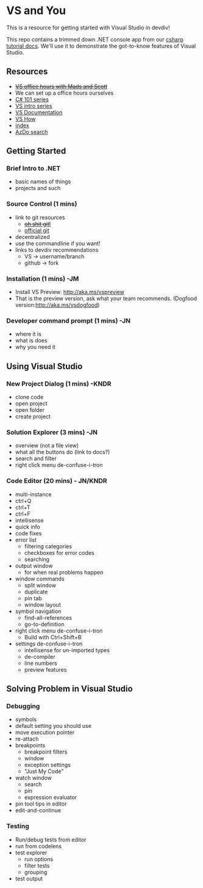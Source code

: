 # VS and You
This is a resource for getting started with Visual Studio in devdiv! 

This repo contains a trimmed down .NET console app from our [csharp tutorial docs](https://docs.microsoft.com/en-us/dotnet/csharp/tutorials/intro-to-csharp/introduction-to-classes). We'll use it to demonstrate the got-to-know features of Visual Studio.

## Resources

- ~~[VS office hours with Mads and Scott](https://www.youtube.com/playlist?list=PLReL099Y5nRem6UA4w849hTfd0LzBIsAk)~~
- We can set up a office hours ourselves
- [C# 101 series](https://channel9.msdn.com/Series/CSharp-101/?WT.mc_id=Educationalcsharp-c9-scottha)
- [VS intro series](https://channel9.msdn.com/Series/Intro-to-Visual-Studio/?WT.mc_id=Educationalvside-c9-niner)
- [VS Documentation](https://docs.microsoft.com/en-us/dotnet/core/tutorials/with-visual-studio?tabs=csharp)
- [VS How](https://aka.ms/vshow)
- [index](http://index)
- [AzDo search](https://dev.azure.com/devdiv/DevDiv/_search?text=test&type=code&action=contents)

## Getting Started

### Brief Intro to .NET

- basic names of things
- projects and such

### Source Control (1 mins)

- link to git resources
  - ~~[oh shit git!](https://ohshitgit.com/)~~
  - [official git](https://git-scm.com/docs/gittutorial)
- decentralized
- use the commandline if you want!
- links to devdiv recommendations
  - VS -> username/branch
  - github -> fork

### Installation (1 mins) -JM

- Install VS Preview: http://aka.ms/vspreview
- That is the preview version, ask what your team recommends. (Dogfood version:http://aka.ms/vsdogfood)

### Developer command prompt (1 mins) -JN

- where it is
- what is does
- why you need it

## Using Visual Studio

### New Project Dialog (1 mins) -KNDR

- clone code
- open project
- open folder
- create project

### Solution Explorer (3 mins) -JN

- overview (not a file view)
- what all the buttons do (link to docs?)
- search and filter
- right click menu de-confuse-i-tron

### Code Editor (20 mins) - JN/KNDR

- multi-instance
- ctrl+Q
- ctrl+T
- ctrl+F
- intellisense
- quick info
- code fixes
- error list
  - filtering categories
  - checkboxes for error codes
  - searching
- output window
  - for when real problems happen
- window commands
  - split window
  - duplicate
  - pin tab
  - window layout
- symbol navigation
  - find-all-references
  - go-to-definition
- right click menu de-confuse-i-tron
  - Build with Ctrl+Shift+B
- settings de-confuse-i-tron
  - intellisense for un-imported types
  - de-compiler
  - line numbers
  - preview features

## Solving Problem in Visual Studio

### Debugging

- symbols
- default setting you should use
- move execution pointer
- re-attach
- breakpoints
  - breakpoint filters
  - window
  - exception settings
  - "Just My Code"
- watch window
  - search
  - pin
  - expression evaluator
- pin tool tips in editor
- edit-and-continue

### Testing

- Run/debug tests from editor
- run from codelens
- test explorer
  - run options
  - filter tests
  - grouping
- test output
